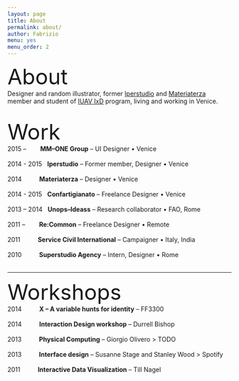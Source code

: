 ```yaml
---
layout: page
title: About
permalink: about/
author: Fabrizio
menu: yes
menu_order: 2
---
```


<font size="42px">About</font>
<br>
Designer and random illustrator, former <a href="http://www.iperstudio.net/" target="_blank">Iperstudio</a> and <a href="http://materiaterza.com/" target="_blank">Materiaterza</a> member and student of <a href="http://www.interaction-venice.com/" target="_blank">IUAV IxD</a> program, living and working in Venice.

<br>
<font size="42px">Work</font>
<br>
2015 – &nbsp;&nbsp;&nbsp;&nbsp;&nbsp;&nbsp; <b>MM–ONE Group</b> – UI Designer • Venice
<br>
<br>
2014 - 2015 &nbsp; <b>Iperstudio</b> – Former member, Designer • Venice
<br>
<br>
2014 &nbsp;&nbsp;&nbsp;&nbsp;&nbsp;&nbsp;&nbsp;&nbsp; <b>Materiaterza</b> – Designer • Venice
<br>
<br>
2014 - 2015 &nbsp; <b>Confartigianato</b> – Freelance Designer • Venice
<br>
<br>
2013 – 2014 &nbsp; <b>Unops–Ideass</b> – Research collaborator • FAO, Rome
<br>
<br>
2011 – &nbsp;&nbsp;&nbsp;&nbsp;&nbsp;&nbsp; <b>Re:Common</b> – Freelance Designer • Remote
<br>
<br>
2011 &nbsp;&nbsp;&nbsp;&nbsp;&nbsp;&nbsp;&nbsp;&nbsp; <b>Service Civil International</b> – Campaigner • Italy, India
<br>
<br>
2010 &nbsp;&nbsp;&nbsp;&nbsp;&nbsp;&nbsp;&nbsp;&nbsp; <b>Superstudio Agency</b> – Intern, Designer • Rome
<br>
<br>
<hr>

<font size="42px">Workshops</font>
<br>
2014 &nbsp;&nbsp;&nbsp;&nbsp;&nbsp;&nbsp;&nbsp;&nbsp; <b>X – A variable hunts for identity</b> – FF3300
<br>
<br>
2014 &nbsp;&nbsp;&nbsp;&nbsp;&nbsp;&nbsp;&nbsp;&nbsp; <b>Interaction Design workshop</b> – Durrell Bishop
<br>
<br>
2013 &nbsp;&nbsp;&nbsp;&nbsp;&nbsp;&nbsp;&nbsp;&nbsp; <b>Physical Computing</b> – Giorgio Olivero > TODO
<br>
<br>
2013 &nbsp;&nbsp;&nbsp;&nbsp;&nbsp;&nbsp;&nbsp;&nbsp; <b>Interface design</b> – Susanne Stage and Stanley Wood > Spotify
<br>
<br>
2011 &nbsp;&nbsp;&nbsp;&nbsp;&nbsp;&nbsp;&nbsp;&nbsp; <b>Interactive Data Visualization</b> – Till Nagel
<br>
<br>

<!--
FFFF33
I graduated in 2014 at IUAV University of Venice, Master in Visual and Multimedia Communication – <a href="http://www.interaction-venice.com/" target="_blank">IxD program</a> – run by Gillian Crampton Smith and Philip Tabor.
-->

<!--
<p>
I joined as Interaction and Visual designer, <a href="http://www.iperstudio.net/" target="_blank"><font color="black">Iperstudio </a></font> Design Network for <font color="blue"><a href="https://www.careof.org/" target="_blank"><font color="black">C/O</a></font> web project and <a href="http://materiaterza.com/" target="_blank"><font color="black">Materiaterza</a></font> Design Collective for <a href="http://venice-future.com/" target="_blank"><font color="black">V>>F</a></font> project.
</p>
-->
<!--
I design communication strategies and interfaces, building navigation flow, wireframes, mockups and prototypes for web products.
<p>
<!-- I am a member of <a href="http://www.iperstudio.net/about" target="_blank">Iperstudio Design Network</a>. -->
<!--
As designer and illustrator I collaborated with agencies and organizations such as Unops—Ideass, Confartigianato Venezia, Re:common, Careof, Zeroviolenza, Superstudio media agency, BTM + Salviati, Materiaterza Design Collective.
-->
<br>

<p>
<!--
The latest project I worked on is <a href="https://www.careof.org/" target="_blank">Careof website</a>.
You can explore part of my work visiting <a href="http://fabriziogoglia.com//Projects/">Projects section</a> or <a href="http://www.iperstudio.net" target="_blank">Iperstudio website</a>. For collaborative inquiries or sharing ideas please contact me via <a href="mailto:info@fabriziogoglia.com">email</a>.
-->
</p>

